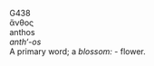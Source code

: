 <body>
  <p>G438<br>  ἄνθος  <br> anthos  <br><i>anth‘-os </i><br>A primary word; a <i>blossom:</i> - flower.<br></p>
 </body>